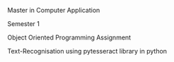 Master in Computer Application

Semester 1

Object Oriented Programming Assignment

Text-Recognisation using pytesseract library in python
